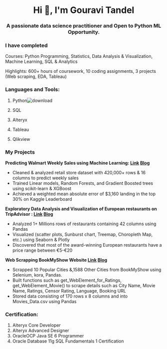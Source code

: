 <h1 align="center">Hi 👋, I'm Gouravi Tandel</h1>
<h3 align="center">A passionate data science practitioner and Open to Python ML Opportunity.</h3>

### I have completed

Courses: Python Programming, Statistics, Data Analysis & Visualization, Machine Learning, SQL & Analytics

Highlights: 600+ hours of coursework, 10 coding assignments, 3 projects (Web scraping, EDA, Tableau)

<h3 align="left">Languages and Tools:</h3>

1) Python![download](https://user-images.githubusercontent.com/47203436/202221209-99eea5e5-d9cd-4fac-99a4-6bed7ab74854.jpg)
2) SQL
3) Alteryx

4) Tableau
5) Qlikview

### My Projects

**Predicting Walmart Weekly Sales using Machine Learning: [Link](https://jovian.ai/gouravitandel1945/ml-project) [Blog](https://medium.com/jovianml/predicting-walmart-weekly-sales-265a98af05d1)**

* Cleaned & analyzed retail store dataset with 420,000+ rows & 16 columns to predict weekly sales 
* Trained Linear models, Random Forests, and Gradient Boosted trees using scikit-learn & XGBoost 
* Achieved a weighted mean absolute error of $3,160 landing in the top 30% on Kaggle Leaderboard


**Exploratory Data Analysis and Visualization of  European restaurants on TripAdvisor : [Link](https://jovian.ai/gouravitandel1945/eda-european-restaurants) [Blog](https://medium.com/jovianml/analyzing-1-million-european-restaurants-from-tripadvisor-9ef5d1b690a2)**

* Analyzed 1+ Millions rows of restaurants containing 42 columns using Pandas
* Visualized (scatter plots, Sunburst chart, Treemap, Choropleth Map, etc.) using Seaborn & Plotly
* Discovered that most of the award-winning European restaurants have a price range between €5-€20


**Web Scrapping BookMyShow Website [Link](https://jovian.ai/gouravitandel1945/web-scraping-bookmyshow) [Blog](https://medium.com/jovianml/scraping-bookmyshow-movie-details-using-python-aa0ff653ca41)**

* Scrapped 10 Popular Cities &,1588 Other Cities from BookMyShow using Selenium, kora, Pandas.
* Built functions such as get_WebElement_for_Ratings, get_WebElement_Movie() to scrape details such as City Name, Movie Name, Ratings, Censor Rating, Language, Booking URL
* Stored data consisting of 170 rows x 8 columns and into Movies_Data.csv using Pandas

<h3 align="left">Certification:</h3>

1) Alteryx Core Developer
2) Alteryx Advanced Designer
3) OracleOCP Java SE 6 Programmer
4) Oracle Database 11g SQL Fundamentals 1 Certification





